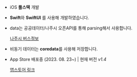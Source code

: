 - iOS **풀스택** 개발
- **Swift**와 **SwiftUI** 를 사용해 개발하였습니다.
- data는 공공데이터/나주시 오픈API를 통해 parsing해서 사용합니다.
    
    [나주시 버스정보](http://bis.naju.go.kr/guide/usemethod/apiUse)
- 비동기 데이터는 **coredata**를 사용해 저장합니다.
- App Store 배포중 (2023. 08. 23~) | 현재 버전 *v1.4*

    [앱스토어 링크](https://apps.apple.com/kr/app/%EB%82%98%EC%A3%BC%EC%8B%9C-%EB%B2%84%EC%8A%A4/id6459411077)
